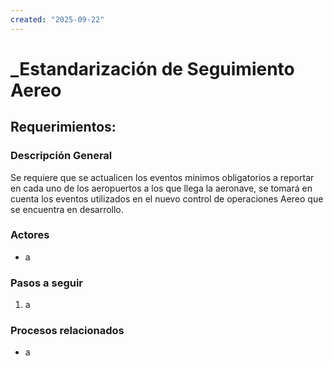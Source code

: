 ```yaml
---
created: "2025-09-22"
---
```

# _Estandarización de Seguimiento Aereo
## Requerimientos:
### Descripción General
Se requiere que se actualicen los eventos minimos obligatorios a reportar en cada uno de los aeropuertos a los que llega la aeronave, se tomará en cuenta los eventos utilizados en el nuevo control de operaciones Aereo que se encuentra en desarrollo.

### Actores
- a

### Pasos a seguir
1. a

### Procesos relacionados 
- a